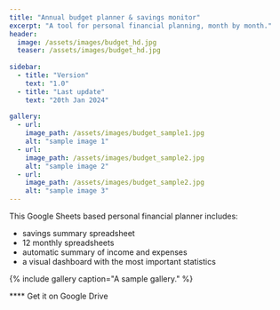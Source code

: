 ```yaml
---
title: "Annual budget planner & savings monitor"
excerpt: "A tool for personal financial planning, month by month."
header:
  image: /assets/images/budget_hd.jpg
  teaser: /assets/images/budget_hd.jpg
  
sidebar:
  - title: "Version"
    text: "1.0"
  - title: "Last update"
    text: "20th Jan 2024"
    
gallery:
  - url: 
    image_path: /assets/images/budget_sample1.jpg
    alt: "sample image 1"
  - url: 
    image_path: /assets/images/budget_sample2.jpg
    alt: "sample image 2"
  - url: 
    image_path: /assets/images/budget_sample2.jpg
    alt: "sample image 3"
---
```


This Google Sheets based personal financial planner includes:
- savings summary spreadsheet
- 12 monthly spreadsheets
- automatic summary of income and expenses
- a visual dashboard with the most important statistics

{% include gallery caption="A sample gallery." %}

**** Get it on Google Drive

